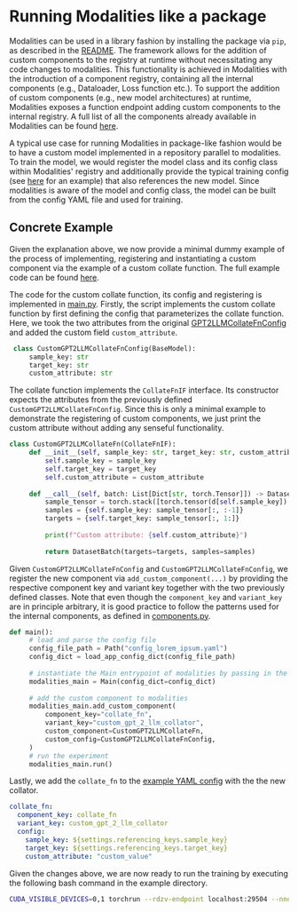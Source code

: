 # Running Modalities like a package

Modalities can be used in a library fashion by installing the package via `pip`, as described in the [README](https://github.com/Modalities/modalities?tab=readme-ov-file#installation). The framework allows for the addition of custom components to the registry at runtime without necessitating any code changes to modalities. This functionality is achieved in Modalities with the introduction of a component registry, containing all the internal components (e.g., Dataloader, Loss function etc.). To support the addition of custom components (e.g., new model architectures) at runtime, Modalities exposes a function endpoint adding custom components to the internal registry. A full list of all the components already available in Modalities can be found [here](../../docs/components/components.md).

A  typical use case for running Modalities in package-like fashion would be to have a custom model implemented in a repository parallel to modalities. To train the model, we would register the model class and its config class  within Modalities' registry and additionally provide the typical training config (see [here](https://github.com/Modalities/modalities/blob/main/tutorials/getting_started/example_config.yaml) for an example) that also references the new model. Since modalities is aware of the model and config class, the model can be built from the config YAML file and used for training.

## Concrete Example

Given the explanation above, we now provide a minimal dummy example of the process of implementing, registering and instantiating a custom component via the example of a custom collate function. 
The full example code can be found [here](https://github.com/Modalities/modalities/tree/hierarchical_instantiation/tutorials/library_usage).

The code for the custom collate function, its config and registering is implemented in 
[main.py](https://github.com/Modalities/modalities/blob/hierarchical_instantiation/tutorials/library_usage/main.py). Firstly, the script implements the custom collate function by first defining the config that parameterizes the collate function. Here, we took the two attributes from the original [GPT2LLMCollateFnConfig]() and added the custom field `custom_attribute`.

```python
 class CustomGPT2LLMCollateFnConfig(BaseModel): 
     sample_key: str 
     target_key: str 
     custom_attribute: str 
```

The collate function implements the `CollateFnIF` interface. Its constructor expects the attributes from the previously defined `CustomGPT2LLMCollateFnConfig`. Since this is only a minimal example to demonstrate the registering of custom components, we just print the custom attribute without adding any senseful functionality. 

```python
class CustomGPT2LLMCollateFn(CollateFnIF): 
     def __init__(self, sample_key: str, target_key: str, custom_attribute: str): 
         self.sample_key = sample_key 
         self.target_key = target_key 
         self.custom_attribute = custom_attribute 
  
     def __call__(self, batch: List[Dict[str, torch.Tensor]]) -> DatasetBatch: 
         sample_tensor = torch.stack([torch.tensor(d[self.sample_key]) for d in batch]) 
         samples = {self.sample_key: sample_tensor[:, :-1]} 
         targets = {self.target_key: sample_tensor[:, 1:]} 
  
         print(f"Custom attribute: {self.custom_attribute}") 
  
         return DatasetBatch(targets=targets, samples=samples)
```

Given `CustomGPT2LLMCollateFnConfig` and `CustomGPT2LLMCollateFnConfig`, we register the new component via `add_custom_component(...)` by providing the respective component key and variant key together with the two previously defined classes. Note that even though the `component_key` and `variant_key` are in principle arbitrary, it is good practice to follow the patterns used for the internal components, as defined in [components.py](https://github.com/Modalities/modalities/blob/hierarchical_instantiation/src/modalities/registry/components.py#L64).

```python
def main(): 
     # load and parse the config file 
     config_file_path = Path("config_lorem_ipsum.yaml") 
     config_dict = load_app_config_dict(config_file_path) 
  
     # instantiate the Main entrypoint of modalities by passing in the config 
     modalities_main = Main(config_dict=config_dict) 
  
     # add the custom component to modalities 
     modalities_main.add_custom_component( 
         component_key="collate_fn", 
         variant_key="custom_gpt_2_llm_collator", 
         custom_component=CustomGPT2LLMCollateFn, 
         custom_config=CustomGPT2LLMCollateFnConfig, 
     ) 
     # run the experiment 
     modalities_main.run() 
```

Lastly, we add the `collate_fn` to the [example YAML config](https://github.com/Modalities/modalities/blob/hierarchical_instantiation/tutorials/library_usage/config_lorem_ipsum.yaml) with the the new collator.
```yaml
collate_fn:  
  component_key: collate_fn
  variant_key: custom_gpt_2_llm_collator
  config:
    sample_key: ${settings.referencing_keys.sample_key}
    target_key: ${settings.referencing_keys.target_key}
    custom_attribute: "custom_value"
```

Given the changes above, we are now ready to run the training by executing the following bash command in the example directory.
```sh
CUDA_VISIBLE_DEVICES=0,1 torchrun --rdzv-endpoint localhost:29504 --nnodes 1 --nproc_per_node 2 main.py
```


